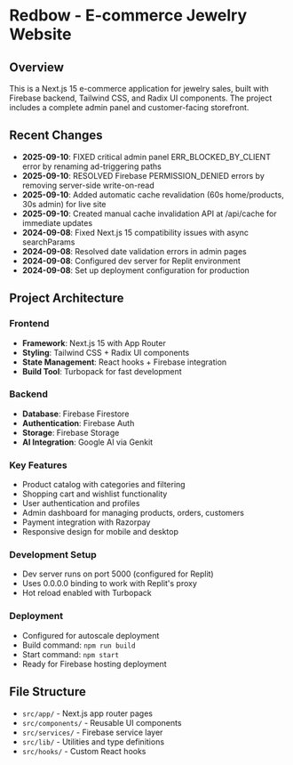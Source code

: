 # Redbow - E-commerce Jewelry Website

## Overview
This is a Next.js 15 e-commerce application for jewelry sales, built with Firebase backend, Tailwind CSS, and Radix UI components. The project includes a complete admin panel and customer-facing storefront.

## Recent Changes
- **2025-09-10**: FIXED critical admin panel ERR_BLOCKED_BY_CLIENT error by renaming ad-triggering paths
- **2025-09-10**: RESOLVED Firebase PERMISSION_DENIED errors by removing server-side write-on-read
- **2025-09-10**: Added automatic cache revalidation (60s home/products, 30s admin) for live site
- **2025-09-10**: Created manual cache invalidation API at /api/cache for immediate updates
- **2024-09-08**: Fixed Next.js 15 compatibility issues with async searchParams
- **2024-09-08**: Resolved date validation errors in admin pages  
- **2024-09-08**: Configured dev server for Replit environment
- **2024-09-08**: Set up deployment configuration for production

## Project Architecture

### Frontend
- **Framework**: Next.js 15 with App Router
- **Styling**: Tailwind CSS + Radix UI components
- **State Management**: React hooks + Firebase integration
- **Build Tool**: Turbopack for fast development

### Backend  
- **Database**: Firebase Firestore
- **Authentication**: Firebase Auth
- **Storage**: Firebase Storage
- **AI Integration**: Google AI via Genkit

### Key Features
- Product catalog with categories and filtering
- Shopping cart and wishlist functionality  
- User authentication and profiles
- Admin dashboard for managing products, orders, customers
- Payment integration with Razorpay
- Responsive design for mobile and desktop

### Development Setup
- Dev server runs on port 5000 (configured for Replit)
- Uses 0.0.0.0 binding to work with Replit's proxy
- Hot reload enabled with Turbopack

### Deployment
- Configured for autoscale deployment
- Build command: `npm run build`  
- Start command: `npm start`
- Ready for Firebase hosting deployment

## File Structure
- `src/app/` - Next.js app router pages
- `src/components/` - Reusable UI components
- `src/services/` - Firebase service layer
- `src/lib/` - Utilities and type definitions
- `src/hooks/` - Custom React hooks